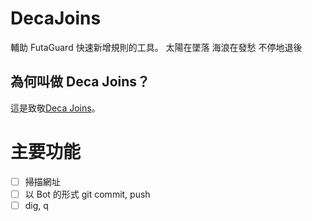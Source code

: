 # DecaJoins

輔助 FutaGuard 快速新增規則的工具。
太陽在墜落 海浪在發愁 不停地退後

## 為何叫做 Deca Joins？

這是致敬[Deca Joins](https://streetvoice.com/fubarsound/songs/)。


# 主要功能
  - [ ] 掃描網址
  - [ ] 以 Bot 的形式 git commit, push
  - [ ] dig, q